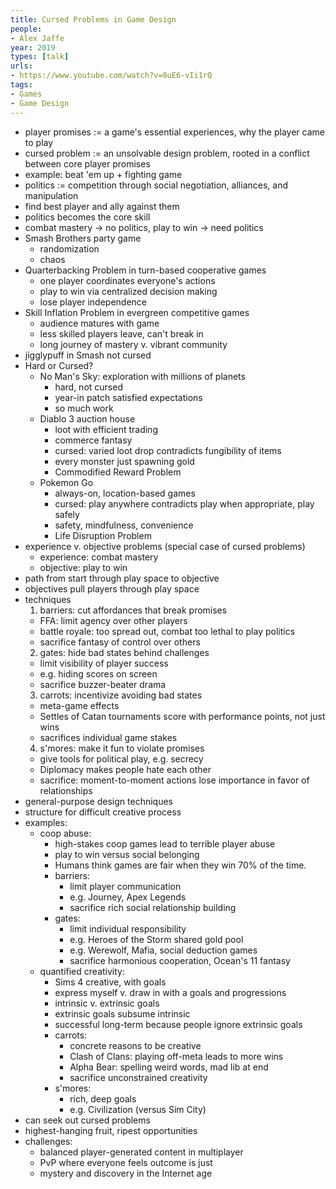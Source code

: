```yaml
---
title: Cursed Problems in Game Design
people:
- Alex Jaffe
year: 2019
types: [talk]
urls:
- https://www.youtube.com/watch?v=8uE6-vIi1rQ
tags:
- Games
- Game Design
---
```


- player promises := a game's essential experiences, why the player came to play
- cursed problem := an unsolvable design problem, rooted in a conflict between core player promises
- example: beat 'em up + fighting game
- politics := competition through social negotiation, alliances, and manipulation
- find best player and ally against them
- politics becomes the core skill
- combat mastery -> no politics, play to win -> need politics
- Smash Brothers party game
  - randomization
  - chaos
- Quarterbacking Problem in turn-based cooperative games
  - one player coordinates everyone's actions
  - play to win via centralized decision making
  - lose player independence
- Skill Inflation Problem in evergreen competitive games
  - audience matures with game
  - less skilled players leave, can't break in
  - long journey of mastery v. vibrant community
- jigglypuff in Smash not cursed
- Hard or Cursed?
  - No Man's Sky: exploration with millions of planets
    - hard, not cursed
    - year-in patch satisfied expectations
    - so much work
  - Diablo 3 auction house
    - loot with efficient trading
    - commerce fantasy
    - cursed: varied loot drop contradicts fungibility of items
    - every monster just spawning gold
    - Commodified Reward Problem
  - Pokemon Go
    - always-on, location-based games
    - cursed: play anywhere contradicts play when appropriate, play safely
    - safety, mindfulness, convenience
    - Life Disruption Problem
- experience v. objective problems (special case of cursed problems)
  - experience: combat mastery
  - objective: play to win
- path from start through play space to objective
- objectives pull players through play space
- techniques
  1.  barriers: cut affordances that break promises
    - FFA: limit agency over other players
    - battle royale: too spread out, combat too lethal to play politics
    - sacrifice fantasy of control over others
  2.  gates: hide bad states behind challenges
    - limit visibility of player success
    - e.g. hiding scores on screen
    - sacrifice buzzer-beater drama
  3.  carrots: incentivize avoiding bad states
    - meta-game effects
    - Settles of Catan tournaments score with performance points, not just wins
    - sacrifices individual game stakes
  4.  s'mores: make it fun to violate promises
    - give tools for political play, e.g. secrecy
    - Diplomacy makes people hate each other
    - sacrifice: moment-to-moment actions lose importance in favor of relationships
- general-purpose design techniques
- structure for difficult creative process
- examples:
  - coop abuse:
    - high-stakes coop games lead to terrible player abuse
    - play to win versus social belonging
    - Humans think games are fair when they win 70% of the time.
    - barriers:
      - limit player communication
      - e.g. Journey, Apex Legends
      - sacrifice rich social relationship building
    - gates:
      - limit individual responsibility
      - e.g. Heroes of the Storm shared gold pool
      - e.g. Werewolf, Mafia, social deduction games
      - sacrifice harmonious cooperation, Ocean's 11 fantasy
  - quantified creativity:
    - Sims 4 creative, with goals
    - express myself v. draw in with a goals and progressions
    - intrinsic v. extrinsic goals
    - extrinsic goals subsume intrinsic 
    - successful long-term because people ignore extrinsic goals
    - carrots:
      - concrete reasons to be creative
      - Clash of Clans: playing off-meta leads to more wins
      - Alpha Bear: spelling weird words, mad lib at end
      - sacrifice unconstrained creativity
    - s'mores:
      - rich, deep goals
      - e.g. Civilization (versus Sim City)
- can seek out cursed problems
- highest-hanging fruit, ripest opportunities
- challenges:
  - balanced player-generated content in multiplayer
  - PvP where everyone feels outcome is just
  - mystery and discovery in the Internet age
